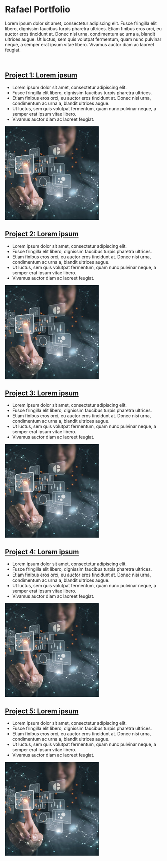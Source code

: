 # Rafael Portfolio
Lorem ipsum dolor sit amet, consectetur adipiscing elit.
Fusce fringilla elit libero, dignissim faucibus turpis pharetra ultrices.
Etiam finibus eros orci, eu auctor eros tincidunt at. Donec nisi urna, condimentum ac urna a, blandit ultrices augue.
Ut luctus, sem quis volutpat fermentum, quam nunc pulvinar neque, a semper erat ipsum vitae libero.
Vivamus auctor diam ac laoreet feugiat.

<br />

## [Project 1: Lorem ipsum][project1]
- Lorem ipsum dolor sit amet, consectetur adipiscing elit. 
- Fusce fringilla elit libero, dignissim faucibus turpis pharetra ultrices. 
- Etiam finibus eros orci, eu auctor eros tincidunt at. Donec nisi urna, condimentum ac urna a, blandit ultrices augue. 
- Ut luctus, sem quis volutpat fermentum, quam nunc pulvinar neque, a semper erat ipsum vitae libero. 
- Vivamus auctor diam ac laoreet feugiat. 

![](/images/templateimg.jpg)

## [Project 2: Lorem ipsum][project2]
- Lorem ipsum dolor sit amet, consectetur adipiscing elit. 
- Fusce fringilla elit libero, dignissim faucibus turpis pharetra ultrices. 
- Etiam finibus eros orci, eu auctor eros tincidunt at. Donec nisi urna, condimentum ac urna a, blandit ultrices augue. 
- Ut luctus, sem quis volutpat fermentum, quam nunc pulvinar neque, a semper erat ipsum vitae libero. 
- Vivamus auctor diam ac laoreet feugiat. 

![](/images/templateimg.jpg)

## [Project 3: Lorem ipsum][project3]
- Lorem ipsum dolor sit amet, consectetur adipiscing elit. 
- Fusce fringilla elit libero, dignissim faucibus turpis pharetra ultrices. 
- Etiam finibus eros orci, eu auctor eros tincidunt at. Donec nisi urna, condimentum ac urna a, blandit ultrices augue. 
- Ut luctus, sem quis volutpat fermentum, quam nunc pulvinar neque, a semper erat ipsum vitae libero. 
- Vivamus auctor diam ac laoreet feugiat. 

![](/images/templateimg.jpg)

## [Project 4: Lorem ipsum][project4]
- Lorem ipsum dolor sit amet, consectetur adipiscing elit. 
- Fusce fringilla elit libero, dignissim faucibus turpis pharetra ultrices. 
- Etiam finibus eros orci, eu auctor eros tincidunt at. Donec nisi urna, condimentum ac urna a, blandit ultrices augue. 
- Ut luctus, sem quis volutpat fermentum, quam nunc pulvinar neque, a semper erat ipsum vitae libero. 
- Vivamus auctor diam ac laoreet feugiat. 

![](/images/templateimg.jpg)

## [Project 5: Lorem ipsum][project5]
- Lorem ipsum dolor sit amet, consectetur adipiscing elit. 
- Fusce fringilla elit libero, dignissim faucibus turpis pharetra ultrices. 
- Etiam finibus eros orci, eu auctor eros tincidunt at. Donec nisi urna, condimentum ac urna a, blandit ultrices augue. 
- Ut luctus, sem quis volutpat fermentum, quam nunc pulvinar neque, a semper erat ipsum vitae libero. 
- Vivamus auctor diam ac laoreet feugiat. 

![](/images/templateimg.jpg)

[project1]: https://github.com/rafaelfagomes/
[project2]: https://github.com/rafaelfagomes/
[project3]: https://github.com/rafaelfagomes/
[project4]: https://github.com/rafaelfagomes/
[project5]: https://github.com/rafaelfagomes/
